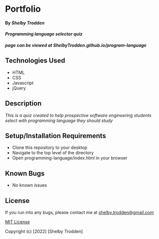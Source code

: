 # Portfolio

#### By _**Shelby Trodden**_

#### _Programming language selector quiz_

##### page can be viewed at ShelbyTrodden.github.io/program-language

## Technologies Used

* HTML
* CSS
* Javascript
* jQuery


## Description
_This is a quiz created to help prospective software engineering students select with programming language they should study_

## Setup/Installation Requirements
* Clone this repository to your desktop
* Navigate to the top level of the directory
* Open programming-language/index.html in your browser

## Known Bugs
* No known issues

## License

If you run into any bugs, please contact me at shelby.trodden@gmail.com

[MIT License](/LICENSE.txt)

Copyright (c) [2022] [Shelby Trodden]